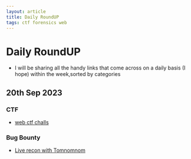 ```yaml
---
layout: article
title: Daily RoundUP
tags: ctf forensics web 
---
```


# Daily RoundUP

- I will be sharing all the handy links that come across on a daily basis (I hope) within the week,sorted by categories


## 20th Sep 2023 

### CTF 

- [web ctf challs](https://web-kids20.forkbomb.ru)

### Bug Bounty 

- [Live recon with Tomnomnom](https://www.youtube.com/watch?v=SYExiynPEKM)
